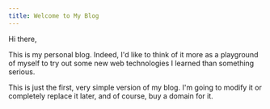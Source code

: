 ```yaml
---
title: Welcome to My Blog
---
```


Hi there, 

This is my personal blog. Indeed, I'd like to think of it more as a playground of myself to try out some new web technologies I learned than something serious. 

This is just the first, very simple version of my blog. I'm going to modify it or completely replace it later, and of course, buy a domain for it.

